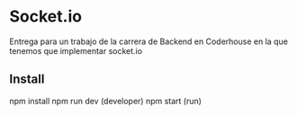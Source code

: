 # Socket.io

Entrega para un trabajo de la carrera de Backend en Coderhouse en la que tenemos que implementar socket.io

## Install

npm install
npm run dev (developer)
npm start (run)
